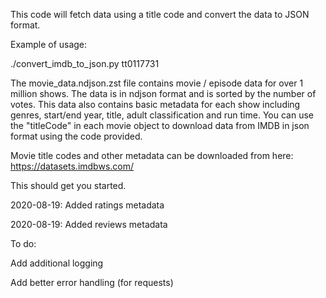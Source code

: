 This code will fetch data using a title code and convert the data to JSON format.

Example of usage:

./convert_imdb_to_json.py tt0117731

The movie_data.ndjson.zst file contains movie / episode data for over 1 million shows. The data is in ndjson format and is sorted by the number of votes. This data also contains basic metadata for each show including genres, start/end year, title, adult classification and run time. You can use the "titleCode" in each movie object to download data from IMDB in json format using the code provided.

Movie title codes and other metadata can be downloaded from here: https://datasets.imdbws.com/

This should get you started.

2020-08-19: Added ratings metadata

2020-08-19: Added reviews metadata

To do:

Add additional logging

Add better error handling (for requests)

